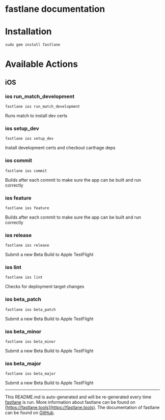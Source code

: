 fastlane documentation
================
# Installation
```
sudo gem install fastlane
```
# Available Actions
## iOS
### ios run_match_development
```
fastlane ios run_match_development
```
Runs match to install dev certs
### ios setup_dev
```
fastlane ios setup_dev
```
Install development certs and checkout carthage deps
### ios commit
```
fastlane ios commit
```
Builds after each commit to make sure the app can be built and run correctly
### ios feature
```
fastlane ios feature
```
Builds after each commit to make sure the app can be built and run correctly
### ios release
```
fastlane ios release
```
Submit a new Beta Build to Apple TestFlight
### ios lint
```
fastlane ios lint
```
Checks for deployment target changes
### ios beta_patch
```
fastlane ios beta_patch
```
Submit a new Beta Build to Apple TestFlight
### ios beta_minor
```
fastlane ios beta_minor
```
Submit a new Beta Build to Apple TestFlight
### ios beta_major
```
fastlane ios beta_major
```
Submit a new Beta Build to Apple TestFlight

----

This README.md is auto-generated and will be re-generated every time [fastlane](https://fastlane.tools) is run.
More information about fastlane can be found on [https://fastlane.tools](https://fastlane.tools).
The documentation of fastlane can be found on [GitHub](https://github.com/fastlane/fastlane/tree/master/fastlane).